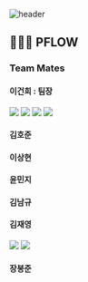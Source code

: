 ![header](https://capsule-render.vercel.app/api?type=venom&color=gradient&height=300&section=header&text=AICC%20PFlow&fontSize=90)  


## 👨🏻‍💻 PFLOW   
### Team Mates
#### 이건희 : 팀장
<a href="https://github.com/Worldofgentleken"><img src="https://img.shields.io/badge/KenRheeGit-412991?style=for-the-badge&logo=openai&logoColor=FFFFFF"/></a> <a href="https://gentleken.tistory.com/" target="_blank"><img src="https://img.shields.io/badge/Tistory-8904B1?style=for-the-badge&logo=tistory&logoColor=FFFFFFF"/></a> <img src="https://img.shields.io/badge/djman8787@gmail.com-FFFFFF?style=for-the-badge&logo=gmail&logoColor=EA4335"/> <a href="https://resilient-colossus-2b3.notion.site/02e10563dd7c4d82af2a7b38f2302107" target="_blank"><img src="https://img.shields.io/badge/Portfolio-8181F7?style=for-the-badge&logo=notion&logoColor=FFFFFF"/></a>  
#### 김호준
#### 이상현
#### 윤민지
#### 김남규
#### 김재영
<a href="https://github.com/wddoods015"><img src="https://img.shields.io/badge/JaeYoung-030303?style=for-the-badge&logo=github&logoColor=FFFFFF"/></a> <a href="https://velog.io/@wddoods015/posts"><img src="https://img.shields.io/badge/JaeYoung-20C997?style=for-the-badge&logo=velog&logoColor=FFFFFF"/></a>
#### 장봉준
